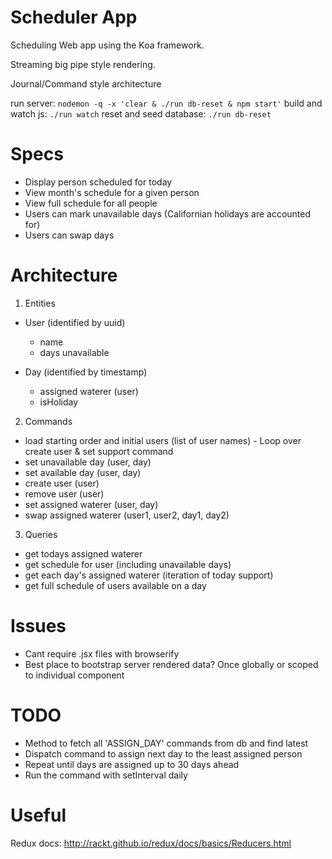 # Scheduler App

Scheduling Web app using the Koa framework.

Streaming big pipe style rendering.

Journal/Command style architecture

run server: `nodemon -q -x 'clear & ./run db-reset & npm start'`
build and watch js: `./run watch`
reset and seed database: `./run db-reset`


# Specs

- Display person scheduled for today
- View month's schedule for a given person
- View full schedule for all people
- Users can mark unavailable days (Californian holidays are accounted for)
- Users can swap days

# Architecture

1. Entities
  - User (identified by uuid)
    - name
    - days unavailable

  - Day (identified by timestamp)
    - assigned waterer (user)
    - isHoliday

2. Commands
  - load starting order and initial users (list of user names) - Loop over create user & set support command
  - set unavailable day (user, day)
  - set available day (user, day)
  - create user (user)
  - remove user (user)
  - set assigned waterer (user, day)
  - swap assigned waterer (user1, user2, day1, day2)

3. Queries
  - get todays assigned waterer
  - get schedule for user (including unavailable days)
  - get each day's assigned waterer (iteration of today support)
  - get full schedule of users available on a day

# Issues

- Cant require .jsx files with browserify
- Best place to bootstrap server rendered data? Once globally or scoped to individual component

# TODO

- Method to fetch all 'ASSIGN_DAY' commands from db and find latest
- Dispatch command to assign next day to the least assigned person
- Repeat until days are assigned up to 30 days ahead
- Run the command with setInterval daily

# Useful

Redux docs: http://rackt.github.io/redux/docs/basics/Reducers.html
